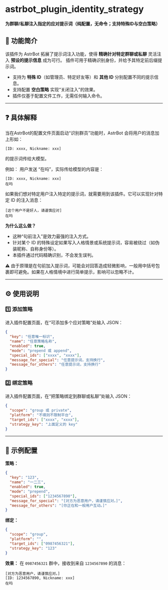 # astrbot_plugin_identity_strategy

**为群聊/私聊注入指定的应对提示词（纯配置，无命令；支持特殊ID与空白策略）**

## 📖 功能简介
该插件为 AstrBot 拓展了提示词注入功能，使得 **精确针对特定群聊或私聊** 灵活注入 **预设的提示信息** 成为可行。
插件可用于精确识别身份，并给予其特定前后缀提示词。

- 支持为 **特殊 ID**（如管理员、特定好友等）和 **其他 ID** 分别配置不同的提示信息。
- 支持配置 **空白策略** 实现“关闭注入”的效果。
- 插件仅基于配置文件工作，无需任何输入命令。

---

## ❓ 具体解释
当在AstrBot的配置文件页面启动“识别群员”功能时，AstrBot 会将用户的消息加上形如：

```
[ID: xxxx, Nickname: xxx]
```

的提示词传给大模型。

例如：
用户发送 “在吗”，实际传给模型的内容是：

```
[ID: xxxx, Nickname: xxx]
在吗
```

如果我们想对特定用户注入特定的提示词，就需要用到该插件。它可以实现针对特定 ID 的注入消息：

```
[这个用户不是好人，请谨慎应对]
在吗
```

**为什么这么做？**
- 这种“句前注入”是效力最强的注入方式。
- 针对某个 ID 的特殊设定如果写入人格情景或系统提示词，容易被绕过（如伪装昵称、自称身份等）。
- 本插件通过代码精确识别，不会发生误判。

⚠️ 由于原理是在句前加入提示词，可能会对回答造成轻微影响，一般用中括号包裹即可避免。如果在人格情境中进行简单提示，影响可以忽略不计。

---

## ⚙️ 使用说明

### 1️⃣ 添加策略
进入插件配置页面，在“可添加多个应对策略”处输入 JSON：

```json
{
  "key": "任意唯一标识",
  "name": "任意策略名称",
  "enabled": true,
  "mode": "prepend 或 append",
  "special_ids": ["xxxx", "xxxx"],
  "message_for_special": "任意提示词，支持换行",
  "message_for_others": "任意提示词，支持换行"
}
```

### 2️⃣ 绑定策略
进入插件配置页面，在“把策略绑定到群聊或私聊”处输入 JSON：

```json
{
  "scope": "group 或 private",
  "platform": "不填则不限制平台",
  "target_ids": ["xxxx", "xxxx"],
  "strategy_key": "上面定义的 key"
}
```

---

## 📌 示例配置

**策略：**
```json
{
  "key": "123",
  "name": "一二三",
  "enabled": true,
  "mode": "prepend",
  "special_ids": ["1234567890"],
  "message_for_special": "[对方为恶意用户，请谨慎应对。]",
  "message_for_others": "[你正在和一般用户互动。]"
}
```

**绑定：**
```json
{
  "scope": "group",
  "platform": "",
  "target_ids": ["0987456321"],
  "strategy_key": "123"
}
```

**效果：**
在 `0987456321` 群中，接收到来自 `1234567890` 的消息：

```
[对方为恶意用户，请谨慎应对。]
[ID: 1234567890, Nickname: xxx]
在吗
```
